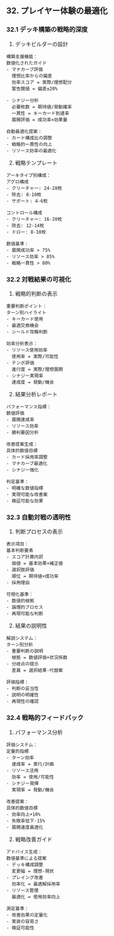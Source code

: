 ## 32. プレイヤー体験の最適化

### 32.1 デッキ構築の戦略的深度

1. デッキビルダーの設計
```plaintext
構築支援機能：
数値化されたガイド
- マナカーブ評価
  理想比率からの偏差
  効率スコア = 実際/理想配分
  警告閾値 = 偏差±20%

- シナジー分析
  必要枚数 = 期待値/発動確率
  一貫性 = キーカード到達率
  展開評価 = 成功率×効果量

自動最適化提案：
- カード構成比の調整
- 戦略的一貫性の向上
- リソース効率の最適化
```

2. 戦略テンプレート
```plaintext
アーキタイプ別構成：
アグロ構成
- クリーチャー: 24-28枚
- 除去: 8-10枚
- サポート: 4-6枚

コントロール構成
- クリーチャー: 16-20枚
- 除去: 12-14枚
- ドロー: 8-10枚

数値基準：
- 展開成功率 > 75%
- リソース効率 > 85%
- 戦略一貫性 > 80%
```

### 32.2 対戦結果の可視化

1. 戦略的判断の表示
```plaintext
重要判断ポイント：
ターン別ハイライト
- キーカード使用
- 最適交換機会
- シールド攻略判断

効率分析表示：
- リソース使用効率
  使用率 = 実際/可能性
- テンポ評価
  進行度 = 実際/理想展開
- シナジー実現率
  達成度 = 発動/機会
```

2. 結果分析レポート
```plaintext
パフォーマンス指標：
数値評価
- 展開達成率
- リソース効率
- 勝利要因分析

改善提案生成：
具体的数値目標
- カード採用率調整
- マナカーブ最適化
- シナジー強化

判定基準：
- 明確な数値指標
- 実現可能な改善案
- 検証可能な効果
```

### 32.3 自動対戦の透明性

1. 判断プロセスの表示
```plaintext
表示項目：
基本判断要素
- スコア計算内訳
  価値 = 基本効果×補正値
- 選択肢評価
  順位 = 期待値×成功率
- 採用理由

可視化基準：
- 数値的根拠
- 論理的プロセス
- 再現可能な判断
```

2. 結果の説明性
```plaintext
解説システム：
ターン別分析
- 重要判断の説明
  根拠 = 数値評価+状況係数
- 分岐点の提示
  差異 = 選択結果-代替案

評価指標：
- 判断の妥当性
- 説明の明確性
- 再現性の確認
```

### 32.4 戦略的フィードバック

1. パフォーマンス分析
```plaintext
評価システム：
定量的指標
- ターン効率
  達成率 = 実行/計画
- リソース活用
  効率 = 使用/可能性
- シナジー発揮
  実現率 = 発動/機会

改善提案：
具体的数値目標
- 効率向上+10%
- 失敗率低下-15%
- 展開速度最適化
```

2. 戦略改善ガイド
```plaintext
アドバイス生成：
数値基準による提案
- デッキ構成調整
  変更幅 = 理想-現状
- プレイング改善
  効率化 = 最適解採用率
- リソース管理
  最適化 = 使用効率向上

測定基準：
- 改善効果の定量化
- 実装の容易さ
- 検証可能性
```

